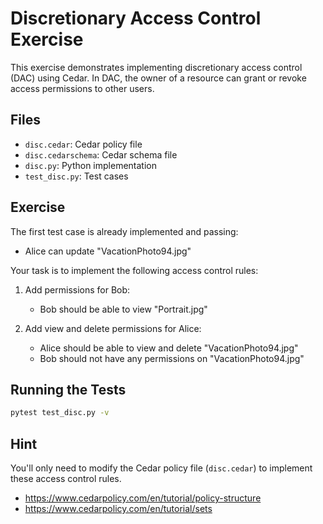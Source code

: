 # Discretionary Access Control Exercise

This exercise demonstrates implementing discretionary access control (DAC) using Cedar. In DAC, the owner of a resource can grant or revoke access permissions to other users.

## Files
- `disc.cedar`: Cedar policy file
- `disc.cedarschema`: Cedar schema file
- `disc.py`: Python implementation
- `test_disc.py`: Test cases

## Exercise

The first test case is already implemented and passing:
- Alice can update "VacationPhoto94.jpg"

Your task is to implement the following access control rules:

1. Add permissions for Bob:
   - Bob should be able to view "Portrait.jpg"

2. Add view and delete permissions for Alice:
   - Alice should be able to view and delete "VacationPhoto94.jpg"
   - Bob should not have any permissions on "VacationPhoto94.jpg"

## Running the Tests
```bash
pytest test_disc.py -v
```

## Hint
You'll only need to modify the Cedar policy file (`disc.cedar`) to implement these access control rules. 
* https://www.cedarpolicy.com/en/tutorial/policy-structure
* https://www.cedarpolicy.com/en/tutorial/sets